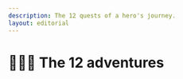```yaml
---
description: The 12 quests of a hero's journey.
layout: editorial
---
```


# 🦸🏻‍♂️ The 12 adventures

